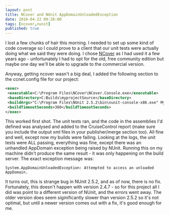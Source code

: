 ```yaml
---
layout: post
title: NCover and NUnit AppDomainUnloadedException
date: 2010-04-22 09:28:00
tags: [ncover,nunit]
published: true
---
```


I lost a few chunks of hair this morning. I needed to set up some kind of code coverage so I could prove 
to a client that our unit tests were actually doing what we said they were doing. I chose [NCover](http://ncover.org/) 
as I had used it a few years ago - unfortunately I had to opt for the old, free community edition but 
maybe one day we'll be able to upgrade to the commercial version.

Anyway, getting ncover wasn't a big deal, I added the following section to the ccnet.config file for our project:

```xml
<exec>
 <executable>C:\Program Files\NCover\NCover.Console.exe</executable>
 <baseDirectory>C:Builds\myprojectSource</baseDirectory>
 <buildArgs>"C:\Program Files\NUnit 2.5.2\bin\nunit-console-x86.exe" MyProjectUnitTests.nunit /xml:..ArtifactsNunit.xml //x ..ArtifactsNcover.xml //a Assembly.1;Assembly.2;Assembly.3</buildArgs>
 <buildTimeoutSeconds>360</buildTimeoutSeconds>
</exec>
```

This worked first shot. The unit tests ran, and the code in the assemblies I'd defined was analysed and added 
to the CruiseControl report (make sure you include the output xml files in your publisher/merge section too). 
All fine and well, except now my builds were failing. Looking at the logs, the unit tests were ALL passing, everything 
was fine, except there was an unhandled AppDomain exception being raised by NUnit. Running this on my machine 
didn't produce the same result - it was only happening on the build server. The exact exception message was:

```
System.AppDomainUnloadedException: Attempted to access an unloaded AppDomain.
```

It turns out, this is strange bug in NUnit 2.5.2, and as of now, there is no fix. Fortunately, this doesn't 
happen with version 2.4.7 - so for this project all I did was point to a different version of NUnit, and the errors 
went away. The older version does seem siginificantly slower than version 2.5.2 so it's not optimal, but until a 
newer version comes out with a fix, it's good enough for me.